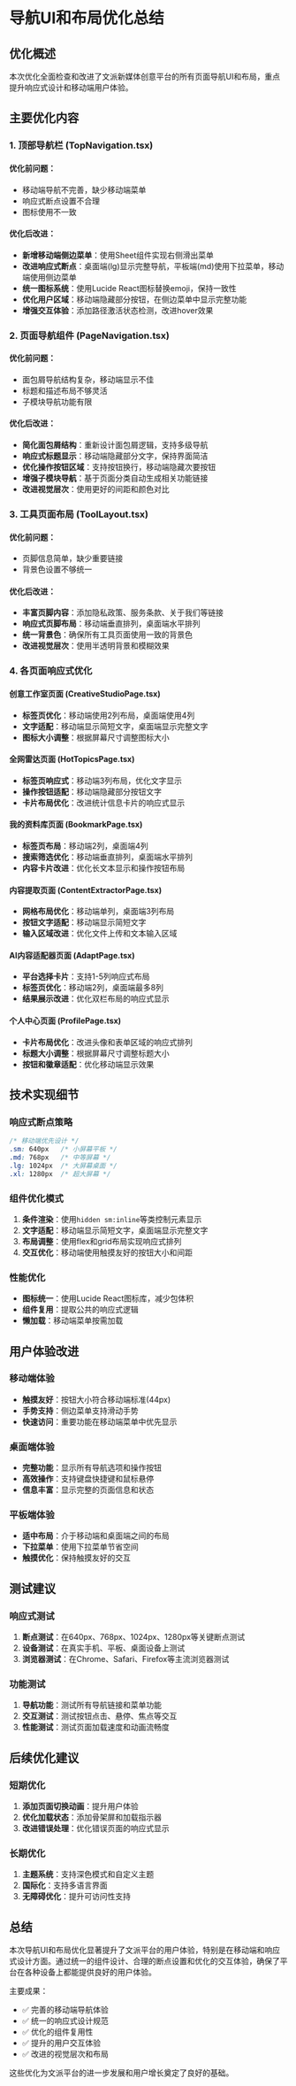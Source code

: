 # 导航UI和布局优化总结

## 优化概述

本次优化全面检查和改进了文派新媒体创意平台的所有页面导航UI和布局，重点提升响应式设计和移动端用户体验。

## 主要优化内容

### 1. 顶部导航栏 (TopNavigation.tsx)

#### 优化前问题：
- 移动端导航不完善，缺少移动端菜单
- 响应式断点设置不合理
- 图标使用不一致

#### 优化后改进：
- **新增移动端侧边菜单**：使用Sheet组件实现右侧滑出菜单
- **改进响应式断点**：桌面端(lg)显示完整导航，平板端(md)使用下拉菜单，移动端使用侧边菜单
- **统一图标系统**：使用Lucide React图标替换emoji，保持一致性
- **优化用户区域**：移动端隐藏部分按钮，在侧边菜单中显示完整功能
- **增强交互体验**：添加路径激活状态检测，改进hover效果

### 2. 页面导航组件 (PageNavigation.tsx)

#### 优化前问题：
- 面包屑导航结构复杂，移动端显示不佳
- 标题和描述布局不够灵活
- 子模块导航功能有限

#### 优化后改进：
- **简化面包屑结构**：重新设计面包屑逻辑，支持多级导航
- **响应式标题显示**：移动端隐藏部分文字，保持界面简洁
- **优化操作按钮区域**：支持按钮换行，移动端隐藏次要按钮
- **增强子模块导航**：基于页面分类自动生成相关功能链接
- **改进视觉层次**：使用更好的间距和颜色对比

### 3. 工具页面布局 (ToolLayout.tsx)

#### 优化前问题：
- 页脚信息简单，缺少重要链接
- 背景色设置不够统一

#### 优化后改进：
- **丰富页脚内容**：添加隐私政策、服务条款、关于我们等链接
- **响应式页脚布局**：移动端垂直排列，桌面端水平排列
- **统一背景色**：确保所有工具页面使用一致的背景色
- **改进视觉层次**：使用半透明背景和模糊效果

### 4. 各页面响应式优化

#### 创意工作室页面 (CreativeStudioPage.tsx)
- **标签页优化**：移动端使用2列布局，桌面端使用4列
- **文字适配**：移动端显示简短文字，桌面端显示完整文字
- **图标大小调整**：根据屏幕尺寸调整图标大小

#### 全网雷达页面 (HotTopicsPage.tsx)
- **标签页响应式**：移动端3列布局，优化文字显示
- **操作按钮适配**：移动端隐藏部分按钮文字
- **卡片布局优化**：改进统计信息卡片的响应式显示

#### 我的资料库页面 (BookmarkPage.tsx)
- **标签页布局**：移动端2列，桌面端4列
- **搜索筛选优化**：移动端垂直排列，桌面端水平排列
- **内容卡片改进**：优化长文本显示和操作按钮布局

#### 内容提取页面 (ContentExtractorPage.tsx)
- **网格布局优化**：移动端单列，桌面端3列布局
- **按钮文字适配**：移动端显示简短文字
- **输入区域改进**：优化文件上传和文本输入区域

#### AI内容适配器页面 (AdaptPage.tsx)
- **平台选择卡片**：支持1-5列响应式布局
- **标签页优化**：移动端2列，桌面端最多8列
- **结果展示改进**：优化双栏布局的响应式显示

#### 个人中心页面 (ProfilePage.tsx)
- **卡片布局优化**：改进头像和表单区域的响应式排列
- **标题大小调整**：根据屏幕尺寸调整标题大小
- **按钮和徽章适配**：优化移动端显示效果

## 技术实现细节

### 响应式断点策略
```css
/* 移动端优先设计 */
.sm: 640px   /* 小屏幕平板 */
.md: 768px   /* 中等屏幕 */
.lg: 1024px  /* 大屏幕桌面 */
.xl: 1280px  /* 超大屏幕 */
```

### 组件优化模式
1. **条件渲染**：使用`hidden sm:inline`等类控制元素显示
2. **文字适配**：移动端显示简短文字，桌面端显示完整文字
3. **布局调整**：使用flex和grid布局实现响应式排列
4. **交互优化**：移动端使用触摸友好的按钮大小和间距

### 性能优化
- **图标统一**：使用Lucide React图标库，减少包体积
- **组件复用**：提取公共的响应式逻辑
- **懒加载**：移动端菜单按需加载

## 用户体验改进

### 移动端体验
- **触摸友好**：按钮大小符合移动端标准(44px)
- **手势支持**：侧边菜单支持滑动手势
- **快速访问**：重要功能在移动端菜单中优先显示

### 桌面端体验
- **完整功能**：显示所有导航选项和操作按钮
- **高效操作**：支持键盘快捷键和鼠标悬停
- **信息丰富**：显示完整的页面信息和状态

### 平板端体验
- **适中布局**：介于移动端和桌面端之间的布局
- **下拉菜单**：使用下拉菜单节省空间
- **触摸优化**：保持触摸友好的交互

## 测试建议

### 响应式测试
1. **断点测试**：在640px、768px、1024px、1280px等关键断点测试
2. **设备测试**：在真实手机、平板、桌面设备上测试
3. **浏览器测试**：在Chrome、Safari、Firefox等主流浏览器测试

### 功能测试
1. **导航功能**：测试所有导航链接和菜单功能
2. **交互测试**：测试按钮点击、悬停、焦点等交互
3. **性能测试**：测试页面加载速度和动画流畅度

## 后续优化建议

### 短期优化
1. **添加页面切换动画**：提升用户体验
2. **优化加载状态**：添加骨架屏和加载指示器
3. **改进错误处理**：优化错误页面的响应式显示

### 长期优化
1. **主题系统**：支持深色模式和自定义主题
2. **国际化**：支持多语言界面
3. **无障碍优化**：提升可访问性支持

## 总结

本次导航UI和布局优化显著提升了文派平台的用户体验，特别是在移动端和响应式设计方面。通过统一的组件设计、合理的断点设置和优化的交互体验，确保了平台在各种设备上都能提供良好的用户体验。

主要成果：
- ✅ 完善的移动端导航体验
- ✅ 统一的响应式设计规范
- ✅ 优化的组件复用性
- ✅ 提升的用户交互体验
- ✅ 改进的视觉层次和布局

这些优化为文派平台的进一步发展和用户增长奠定了良好的基础。 
